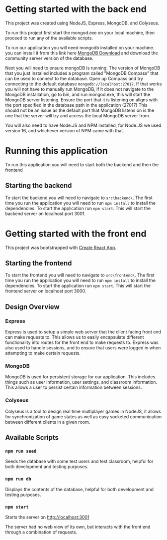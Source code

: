 # Getting started with the back end

This project was created using NodeJS, Express, MongoDB, and Colyseus.

To run this project first start the mongod.exe on your local machine, then proceed to run any of the available scripts.

To run our application you will need mongodb installed on your machine. you can install it from this link here [MongoDB Download](https://www.mongodb.com/try/download/community) and download the community server version of the database.

Next you will need to ensure mongoDB is running. The version of MongoDB that you just installed includes a program called "MongoDB Compass" that can be used to connect to the database. Open up Compass and try connecting to the default database `mongodb://localhost:27017`. If that works you will not have to manually run MongoDB, if it does not navigate to the MongoDB installation, go to bin, and run mongod.exe, this will start the MongoDB server listening. Ensure the port that it is listening on aligns with the port specified in the database path in the application (27017) This should not be an issue as the default port that MongoDB listens on is the one that the server will try and access the local MongoDB server from.

You will also need to have Node.JS and NPM installed, for Node.JS we used version 16, and whichever version of NPM came with that.

# Running this application

To run this application you will need to start both the backend and then the frontend

## Starting the backend

To start the backend you will need to navigate to `src\backend\`. The first time you run the application you will need to run `npm install` to install the dependencies. To start the application run `npm start`. This will start the backend server on localhost port 3001.

# Getting started with the front end

This project was bootstrapped with [Create React App](https://github.com/facebook/create-react-app).

## Starting the frontend

To start the frontend you will need to navigate to `src\frontend\`. The first time you run the application you will need to run `npm install` to install the dependencies. To start the application run `npm start`. This will start the frontend server on localhost port 3000.


## Design Overview

### Express

Express is used to setup a simple web server that the client facing front end can make requests to. This allows us to easily encapsulate different functionality into routes for the front end to make requests to. Express was also used to handle sessions, and to ensure that users were logged in when attempting to make certain requests.

### MongoDB

MongoDB is used for persistent storage for our application. This includes things such as user information, user settings, and classroom information. This allows a user to persist certain information between sessions.

### Colyseus

Colyseus is a tool to design real time multiplayer games in NodeJS, it allows for synchronization of game states as well as easy socketed communication between different clients in a given room.

## Available Scripts

### `npm run seed`

Seeds the database with some test users and test classroom, helpful for both development and testing purposes.

### `npm run db`

Displays the contents of the database, helpful for both development and testing purposes.

### `npm start`

Starts the server on [http://localhost:3001](http://localhost:3001)

The server had no web view of its own, but interacts with the front end through a combination of requests.

